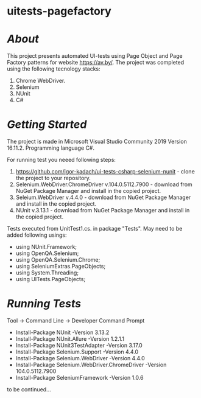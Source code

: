 # uitests-pagefactory

# ***About***

This project presents automated UI-tests using Page Object and Page Factory patterns for website https://av.by/. The project was completed using the following tecnology stacks:
  1. Chrome WebDriver.
  2. Selenium
  3. NUnit
  4. C#


# ***Getting Started***


The project is made in Microsoft Visual Studio Community 2019 Version 16.11.2.
Programming language C#.

For running test you neeed following steps:
1.  https://github.com/igor-kadach/ui-tests-csharp-selenium-nunit - сlone the project to your repository. 
2.  Selenium.WebDriver.ChromeDriver v.104.0.5112.7900 - download from NuGet Package Manager and install in the copied project.
3.  Seleium.WebDriver v.4.4.0 - download from NuGet Package Manager and install in the copied project.
4.  NUnit v.3.13.1 - download from NuGet Package Manager and install in the copied project.

Tests executed from UnitTest1.cs. in package "Tests".
May need to be added following usings:
* using NUnit.Framework;
* using OpenQA.Selenium;
* using OpenQA.Selenium.Chrome;
* using SeleniumExtras.PageObjects;
* using System.Threading;
* using UITests.PageObjects;


# ***Running Tests***

Tool → Command Line → Developer Command Prompt

* Install-Package NUnit -Version 3.13.2
* Install-Package NUnit.Allure -Version 1.2.1.1
* Install-Package NUnit3TestAdapter -Version 3.17.0
* Install-Package Selenium.Support -Version 4.4.0
* Install-Package Selenium.WebDriver -Version 4.4.0
* Install-Package Selenium.WebDriver.ChromeDriver -Version 104.0.5112.7900
* Install-Package SeleniumFramework -Version 1.0.6




to be continued...
